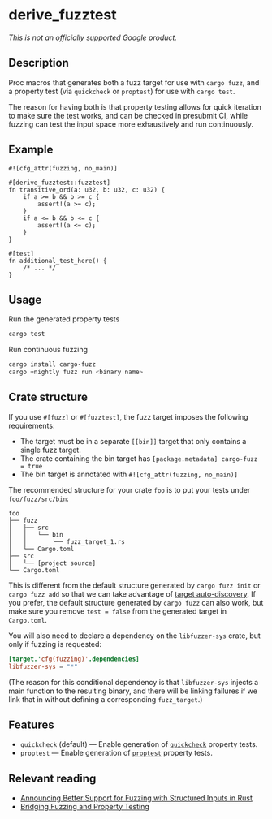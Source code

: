 # derive_fuzztest

_This is not an officially supported Google product._

## Description

Proc macros that generates both a fuzz target for use with `cargo fuzz`, and a property test
(via `quickcheck` or `proptest`) for use with `cargo test`.

The reason for having both is that property testing allows for quick iteration to make sure the
test works, and can be checked in presubmit CI, while fuzzing can test the input space more
exhaustively and run continuously.

## Example

```no_run
#![cfg_attr(fuzzing, no_main)]

#[derive_fuzztest::fuzztest]
fn transitive_ord(a: u32, b: u32, c: u32) {
    if a >= b && b >= c {
        assert!(a >= c);
    }
    if a <= b && b <= c {
        assert!(a <= c);
    }
}

#[test]
fn additional_test_here() {
    /* ... */
}
```

## Usage

Run the generated property tests
```sh
cargo test
```

Run continuous fuzzing
```sh
cargo install cargo-fuzz
cargo +nightly fuzz run <binary name>
```

## Crate structure

If you use `#[fuzz]` or `#[fuzztest]`, the fuzz target imposes the following requirements:

* The target must be in a separate `[[bin]]` target that only contains a single fuzz target.
* The crate containing the bin target has `[package.metadata] cargo-fuzz = true`
* The bin target is annotated with `#![cfg_attr(fuzzing, no_main)]`

The recommended structure for your crate `foo` is to put your tests under `foo/fuzz/src/bin`:

```text
foo
├── fuzz
│   ├── src
│   │   └── bin
│   │       └── fuzz_target_1.rs
│   └── Cargo.toml
├── src
│   └── [project source]
└── Cargo.toml
```

This is different from the default structure generated by `cargo fuzz init` or `cargo fuzz add`
so that we can take advantage of [target
auto-discovery](https://doc.rust-lang.org/cargo/reference/cargo-targets.html#target-auto-discovery).
If you prefer, the default structure generated by `cargo fuzz` can also work, but make sure you
remove `test = false` from the generated target in `Cargo.toml`.

You will also need to declare a dependency on the `libfuzzer-sys` crate, but only if fuzzing is
requested:

```toml
[target.'cfg(fuzzing)'.dependencies]
libfuzzer-sys = "*"
```

(The reason for this conditional dependency is that `libfuzzer-sys` injects a main function to
the resulting binary, and there will be linking failures if we link that in without defining a
corresponding `fuzz_target`.)

## Features

* `quickcheck` (default) — Enable generation of
  [`quickcheck`](https://docs.rs/quickcheck/latest/quickcheck/) property tests.
* `proptest` — Enable generation of [`proptest`](https://docs.rs/proptest/latest/proptest/)
  property tests.

## Relevant reading
* [Announcing Better Support for Fuzzing with Structured Inputs in
  Rust](https://fitzgeraldnick.com/2020/01/16/better-support-for-fuzzing-structured-inputs-in-rust.html#how-is-all-this-different-from-quickcheck-and-proptest)
* [Bridging Fuzzing and Property
  Testing](https://blog.yoshuawuyts.com/bridging-fuzzing-and-property-testing/)
